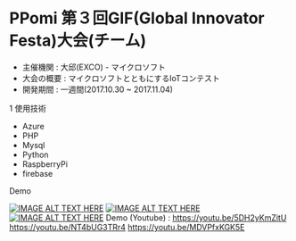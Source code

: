 # PPomi 第３回GIF(Global Innovator Festa)大会(チーム)

* 主催機関 : 大邱(EXCO) - マイクロソフト
* 大会の概要 : マイクロソフトとともにするIoTコンテスト
* 開発期間 : 一週間(2017.10.30 ~ 2017.11.04)

1 使用技術
 - Azure
 - PHP
 - Mysql
 - Python
 - RaspberryPi
 - firebase
 
 


Demo


[![IMAGE ALT TEXT HERE](https://img.youtube.com/vi/5DH2yKmZitU/0.jpg)](https://www.youtube.com/watch?v=5DH2yKmZitU)
[![IMAGE ALT TEXT HERE](https://img.youtube.com/vi/NT4bUG3TRr4/0.jpg)](https://www.youtube.com/watch?v=NT4bUG3TRr4)
[![IMAGE ALT TEXT HERE](https://img.youtube.com/vi/MDVPfxKGK5E/0.jpg)](https://www.youtube.com/watch?v=MDVPfxKGK5E)
Demo (Youtube) : https://youtu.be/5DH2yKmZitU
		 https://youtu.be/NT4bUG3TRr4
		 https://youtu.be/MDVPfxKGK5E
